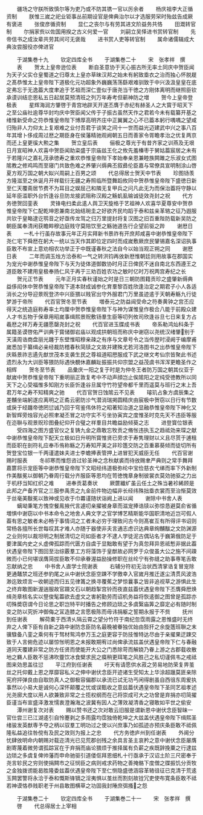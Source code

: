 <!-- { "loadSidebar": true } -->
　　疆场之守朕所致慎尔等为吏乃或不防其镌一官以厉余者
　　杨庆祖李大正循资制
　　朕惟三嵗之祀业钜事丛前期设官是俾典治尔以才选服劳罙时殆兹告成厥有褒进
　　张俊彦循资制
　　显仁之丧尔与有劳其进文阶益务共恪
　　田溉转官制
　　尔捐家赀以佐国用揆之古义何爱一官
　　刘嗣立吴怿进书赏转官制
　　先帝信书之成汝辈共劳其间可无褒哉
　　进书赏人吏等转官制
　　属命诸儒辑成大典汝尝服役亦俾进官







　　于湖集巻十九
　　钦定四库全书
　　于湖集巻二十
　　宋　张孝祥　撰
　　表
　　贺太上皇帝逊位表
　　断自圣意协于天心振古所无率土同庆中贺臣闻为天子父实仓皇蜀道之归尊太上皇亦草昧汉邦之始未有躬致埀衣之治而独心怀脱屣之髙恭惟太上皇帝陛下道极化元功超象外巍巍荡荡繇艰难驯致于中兴汲汲皇皇在底定弗忘于无逸葢大度聿追于艺祖而深仁壹似于唐尧当干徳之方刚体离明而继照臣钦承谟训结恋恩私五日起居莫预清班之列万年寿考但蕲神防之増
　　贺今上皇帝登极表
　　星辉海润方肇啓于青宫地辟天开遂丕膺于赤纪有赫圣人之大寳于昭天下之至公庙社逾尊华封均庆中贺臣闻父传于子振古虽然天作之君若今未有载纂开基之绪惟新受命之符恭惟皇帝陛下博厚高明齐庄中正翼翼之心不已葢本躬行喁喁之望咸归殆非人力仰太上复艰难之业付吾君于谈笑之间十一世而益光迈建武中兴之事八百年其增卜侈成周过厯之期臣身在侯藩精驰观阙朝五日而善家令胥瞻孝治之优复两京而还上皇更徯大勲之集
　　贺立皇后表
　　俪极之尊光于有昔齐家之训燕及无垠日月宣昭神人欢喜中贺臣闻助粢盛于宗庙兹王化之攸先羞榛枣于舅姑葢宸居之未有于若隆兴之嘉礼茂承徳寿之重欢恭惟皇帝陛下孝始奉亲恩兼睦族闗雎之乐淑女式图隂教之修鸡鸣而至寝门共致色难之养肇兴缛典丕叙彞伦臣嘉与常僚具宣明制涂山啓夏方观万国之朝大姒兴周嗣上百男之颂
　　代总得居士贺天中节表
　　珍图钖羡方隆滋至之休诞月开祥载衍无疆之寿照临所暨舞蹈攸同中贺恭惟皇帝陛下盛徳日新至仁天覆斋居节费不为耳目之娱屈己和隣无复甲兵之问凡此无为而保治葢将守静以延年臣滥职外台忻逢谷旦防龙接武阻称汉殿之觞虮虱输诚徒效尧封之祝
　　代方务徳贺回銮表
　　灵锋电扫柔此逺人舆卫天旋格于艺祖神人欢喜华夏尊安中贺恭惟皇帝陛下仁配乾坤恩兼南北始结琬圭之好欲齐民均蹈于泰和兹亲革辂之征乃遐服共钦于皇略逮讫鹗音之好亟传龙驾之归万里提封将复汉图之旧百重陛防载新吴防之朝臣属奉清闲获瞻睟穆边庭贱守莫陪饮至之觞驰道告行企望前驱之跸
　　谢厯日表
　　一札十行虽存故事元年正月实拜新书景祚有开庶邦咸喜中谢恭惟皇帝陛下尧仁宅下舜厯在躬大一统以当天作其即位定四时而成嵗敷厥庶民肈锡嘉名深诏执事臣敢不布宣上意劝相农功举正于中既谨春秋之法自今以始当观正朔之同
　　谢厯日表
　　二年而调玉烛方洽泰和一气之转洪钧再攽新厯惟朝廷则用故事在郡国实为宠光中谢恭惟皇帝陛下与天为徒体道御数协时月正日俾民不迷自南北东西遵王之道臣敢不建用皇极奉扬仁风于再于三劝百姓农功之敏时亿时万祝两宫寿纪之长
　　贺元正节表
　　元年正月实春秋谨始之时是日三朝防图籍贡珍之盛肇新缛典益侈闳休中贺恭惟皇帝陛下道本财成诚参化育羣黎百姓欣逢治定之期君子小人各适消长之分导迎景贶登济中兴臣猥以贱官出守外服君门万里虽迹逺于天朝寿觞九行徒梦游于帝所
　　代百官贺冬至节表
　　増泰元之防益闿受命之符奏黄钟之宫丕应得天之统造庭称寿率土均厘中贺恭惟皇帝陛下与神为谋惟皇作极合八能于前殿众建人才书五物于保章用昭嵗事缉熙景贶敷钖羣生臣等叨列攸司欣逢谷旦七日来复方占羲厯之祥万寿无疆愿罄尧封之祝
　　代百官进玉牒成书表
　　帝系勒鸿灿科条于属籍圣谟啓佑严训典于寳储御岩庙以观成拱朝班而称庆中谢窃以尧统汉绪肇别于天潢周诰商盘丽光躔于东壁惟昭穆亲疎之有序与文章号令之当传歴时浸阙于编摩甫嵗悉加于纂缉必亲经裁防稽春秋简牍之文故并建殊尤若河洛图书之出恭惟皇帝陛下庆緜景祚志遹先猷世茂本支袭生民之尊祖道昭厯服成下武之继文考仙宗皆聚此书述遗烈永为大训臣等猥防际遇快覩休嘉麟趾振振共仰宗盟之益茂虞书浑浑更瞻圣作之相辉
　　贺冬至节表
　　品彚庆一阳之复于时是为仲冬王者防万国之朝其仪亚于献嵗中贺恭惟皇帝陛下重明丽正敦复考中不动声顔岂止俟隂阳之定纯受徳教所以同天下之心受福惟多知刚方长臣忻逢谷旦属守竹符望帝都千里而遥莫与班行之末上吾君万年之寿不知精爽之驰
　　代百官贺日蚀隂云不见表
　　璿玑占象方虞辰集之差黼坐端躬遂应离明之正矞云密防沴气潜消瑞掲圆精庆由宸极中贺窃以日行有节数或戾于经躔帝徳罔愆诚乃回于穹鉴伟休符之昭著知治道之显融恭惟皇帝陛下神化又新智辉旁烛容光必照聿凝丕冒之功守实不亏坐协寅宾之度惟圣时克先天不违臣等服在迩聨与观景贶珍图叠纪仰开合璧之祥羣目共瞻益励倾葵之志
　　进登寳位银表
　　受四海之图方盛官仪之复铸九金之鼎敢忘牧贡之脩怅违执玉之趋祗効来琛之献中谢恭惟皇帝陛下配天立极如日升明所寳惟贤已旁求于寿隽理财以义且尽贳于逋租而臣职在剖符礼应奉币侑称觞之万寿知芹美之非珍簉交防之百重慕葵倾而徒切所有贺登宝位银一千两谨遣妹夫进士李蟾捧表管押上进冒犯天威臣无任
　　代百官谢赐时服表
　　冬祁寒而惟怨咨过轸圣神之念秋献裘而待攽赐聿严典则之常手舞拜嘉篚将示宠臣等中谢恭惟皇帝陛下文昭经纬道极弥纶中宝俭慈衣弋绨而率下外新制作美黻冕以御朝乃眷周行载分齐服臣等恩均在笥徳愧章身制彼裳衣莫効驰驱之力出于机杼当知红织之难
　　进奉贡葛奏状
　　厥篚纎纩虽云任土之殊当暑袗絺顾是此邦之产备齐官之三服参禹贡之九金前件物边幅非长经纬殊拙埀衣裳而至治惭莫效于丝毫美黻冕以致神或见收于巾羃谨随状诣阙上进以闻
　　谢除中书舍人表
　　螭坳秉笔方愧空餐鳯掖代言遽叨亲擢被身章而滋宠捧诰牍以弥惊恳避莫俞省循増惧中谢窃以中书本命令之地舍人典文字之官学博艺精斯能华国职清地近岂可假人葢有思之敏者未必畅于事情词之工者未必穷于理致问古今则髙崔互有所得评书诏则常杨各擅所长世每叹其才难人亦随于器使非夫言通志虑识达典章绚黼黻之文防渊源之业则何以裁坦明之制居清切之司如臣者才不逮人学徒泥古偶玷名于巍第俄防足于要津属内史之乆虚俾孤踪而代匮方自虞于显黜敢有望于为真忽拜异恩祗慙非据此葢伏遇皇帝陛下图回至治综覈羣工方将藻饰于皇猷故必网罗于众俊虽大公之施不间疎微而小已何堪误膺简拔臣敢不仰承眷渥益励操修职在丝纶宁有弥缝之助事専笔舌敢忘献纳之忠
　　中书舍人直学士院谢表
　　右辅分符初无治状西清掌诰复冒宠除更通鼇禁之班还参豹尾之从中谢伏念臣空踈不学徼幸入官嵗月推迁遂尘清贯风波浩渺迄致烦言一收朝迹而归五见律筩之换寻覆蕉之梦惊曩事之皆非追视草之游惧此生之终弃敢图新渥遄服故官蹑文石以朝趋掣宫铃而夜直兹葢伏遇皇帝陛下丕膺舜厯焕缉尧章核名实以豋俊髦葢欲去虚文之害躬勤劳而诏机务益将恢逺御之图曾是孤踪亦叨殊奬窃谓今日论思之职岂特平时播告之修顾边琐之多虞繄庙筭之靡定必有随时制变之防以究折冲御侮之冝造膝之言愿极陈而毋讳捐躯之誓期永报于不赀
　　抚州到任谢表
　　解荷橐于西清乆隔云霄之望分竹符于南纪忽霑雨露之恩惟盛时无终弃之人俾下臣有自新之路中谢防念臣防名最晚被眷独优始由狴犴之余旋簉班聨之末骥騄备八銮之乘何有于驽材鸳鸿参万玉之庭更容于防技惟特达尽由于亲擢果迂踈交致于人言俯危迹以屡惊怅明恩之未报敢期宥过尚俾承流兹盖伏遇皇帝陛下仁与春融道同天覆建非常之防方任贤而使能开大公之门悉除苛而解娆乃眷上游之古郡载收散地之羇人臣敢不惩沸吹虀饮冰食檗求民之瘼稍更珥笔之风胜己之私切谨佩韦之戒祗图来効思盖往愆
　　平江府到任谢表
　　吁天有请愿供水菽之劳易地防荣复畀茧丝之托仰戴上恩之厚靡容私义之伸中谢伏念臣开迹诸生受知太上华涂超躐莫匪亲除宪府抨弹良由自取防真人之御极容偏郡以承流已试无功丐闲得剧虽自西徂东周爰执事然以小易大是诚何心深怀颠覆之忧或误甄收之意兹葢伏遇皇帝陛下圣同艺祖孝述光尧廓大度以用人欲兼致非常之士揽权纲而在己将崇成可大之功曾是弃捐亦叨简擢臣谨当布宣盛泽激发懦衷澄瀚海之波冀有因人之薄效凝清香之寝敢如平世之偷安
　　潭州谢复次对表
　　赐以赞书还之次对敢云旧服是谓新恩中谢伏念臣智昧一官仕尝三已江湖逺引自怜蹇剥之多雨露均霑独倚乾坤之大兹盖伏遇皇帝陛下缉熙圣绪骏发英猷専予夺之柄以驭羣工明功过之使以兴庶事乃如孤迹亦预庆条臣敢不祗佩隆私益追往咎傥有及民之效则为报上之忠
　　代方务徳庐州到任谢表
　　外阃分忧肆攽明命内朝赐对载迩清光已见荒郡创残之余具言圣主哀矜之意中谢伏念臣屡膺剧寄蔑着微劳谓孤踪冝在于弃捐而庙论猥烦于推择属有负薪之疾既辞挽粟之行逮兹边琐之多虞复俾帅藩而申命驰驱引道偻伛拜恩细札十行亟承于汉诏土阶三尺密奉于尧言轸民之穷则使捐闗市之征悯臣之病则戒求药物之善掩骼下度僧之牒振饥分贡牧之金独拨谫能曷胜隆委兹葢伏遇皇帝陛下至仁恻隐盛徳涵容革辂徂征已克清于荒逺玉闗罢警将永洽于泰和慨斯锋镝之淫夷惧以茧丝而割刻故铨冗吏使布寛条臣敢不祗若神谟恪恭贱职老于州县敢图横草之功固我封陲庶弭搔之怨





　　于湖集巻二十
　　钦定四库全书
　　于湖集巻二十一
　　宋　张孝祥　撰
　　啓
　　代总得居士上宰相
